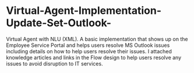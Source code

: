 # Virtual-Agent-Implementation-Update-Set-Outlook-

Virtual Agent with NLU (XML). A basic implementation that shows up on the Employee Service Portal and helps users resolve MS Outlook issues including details on how to help users resolve their issues. I attached knowledge articles and links in the Flow design to help users resolve any issues to avoid disruption to IT services. 
